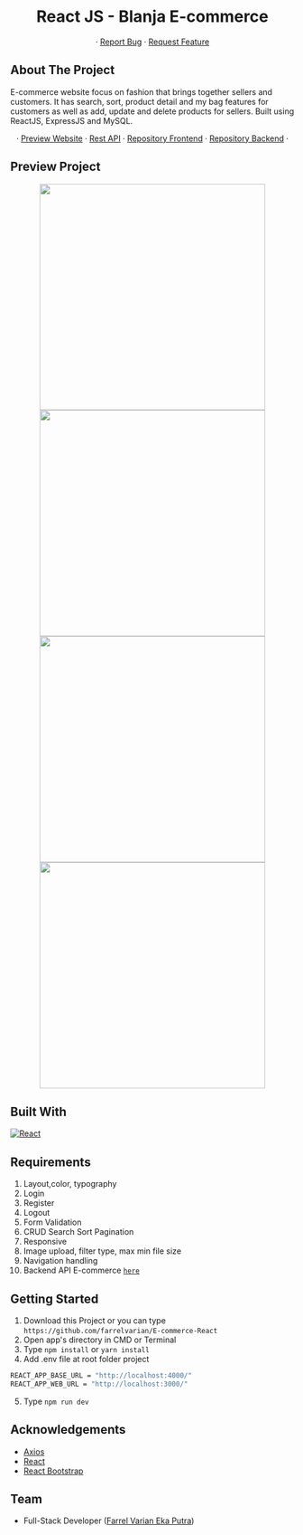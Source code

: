 <h1 align='center'>React JS - Blanja E-commerce</h1>
  <p align="center">
<!--     <a href="link_deploy">View Demo</a> -->
    ·
    <a href="https://github.com/farrelvarian/E-commerce-React/issues">Report Bug</a>
    ·
    <a href="https://github.com/farrelvarian/E-commerce-React/pulls">Request Feature</a>
  </p>


## About The Project

E-commerce website focus on fashion that brings together sellers and customers. It has search, sort, product detail and my bag features for customers as well as add, update and delete products for sellers. Built using ReactJS, ExpressJS and MySQL.

<p align='center'>
   ·
<a href="https://flamboyant-thompson-4937cf.netlify.app/">Preview Website</a>
   ·
<a href="https://blanja-e-commerce.herokuapp.com/">Rest API</a> 
   ·
<a href="https://github.com/farrelvarian/E-commerce-React">Repository Frontend</a> 
   ·
<a href="https://github.com/farrelvarian/backendE-commerce">Repository Backend</a> 
   ·
  
  
## Preview Project

  <p align='center'>
  <span>
      <image width="400" src='./screenshot/home fix.png' />
      <image width="400" src='./screenshot/page-product fix.PNG' />
      <image width="400" src='./screenshot/my-bag fix.PNG' />
      <image width="400" src='./screenshot/my-product fix.PNG' />
     

## Built With

[![React](https://img.shields.io/badge/React-17.0.2-blue)](https://reactjs.org/)

## Requirements

1. Layout,color, typography
2. Login
3. Register
4. Logout
2. Form Validation
3. CRUD Search Sort Pagination
4. Responsive
5. Image upload, filter type, max min file size
6. Navigation handling
7. Backend API E-commerce [`here`](https://github.com/farrelvarian/backendE-commerce)

## Getting Started

1. Download this Project or you can type `https://github.com/farrelvarian/E-commerce-React`
2. Open app's directory in CMD or Terminal
3. Type `npm install` or `yarn install`
4. Add .env file at root folder project
```sh
REACT_APP_BASE_URL = "http://localhost:4000/"
REACT_APP_WEB_URL = "http://localhost:3000/"
```
5. Type `npm run dev`

## Acknowledgements

- [Axios](https://www.npmjs.com/package/axios)
- [React](https://reactjs.org/)
- [React Bootstrap](https://react-bootstrap.github.io/)

## Team

- Full-Stack Developer ([Farrel Varian Eka Putra](https://github.com/farrelvarian))
